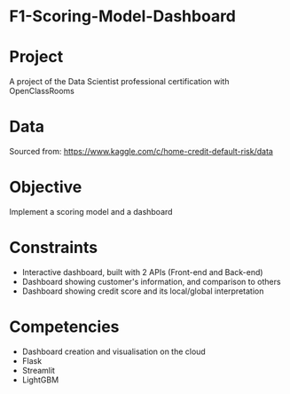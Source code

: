 # F1-Scoring-Model-Dashboard

# Project
A project of the Data Scientist professional certification with OpenClassRooms

# Data 
Sourced from: https://www.kaggle.com/c/home-credit-default-risk/data

# Objective 
Implement a scoring model and a dashboard

# Constraints
- Interactive dashboard, built with 2 APIs (Front-end and Back-end)
- Dashboard showing customer's information, and comparison to others
- Dashboard showing credit score and its local/global interpretation

# Competencies
- Dashboard creation and visualisation on the cloud 
- Flask
- Streamlit
- LightGBM
